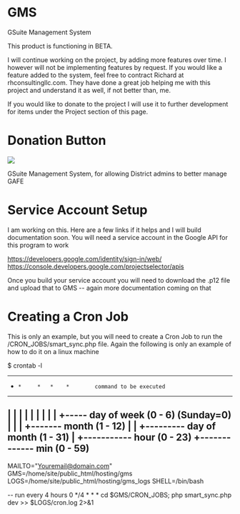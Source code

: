 # GMS
GSuite Management System

This product is functioning in BETA.  

I will continue working on the project, by adding more features over time.  I however will not be implementing features by request.  If you would like a feature added to the system, feel free to contract Richard at rhconsultingllc.com.  They have done a great job helping me with this project and understand it as well, if not better than, me.


If you would like to donate to the project I will use it to further development for items under the Project section of this page.
# Donation Button

[![](https://www.paypalobjects.com/en_US/i/btn/btn_donateCC_LG.gif)](https://www.paypal.com/cgi-bin/webscr?cmd=_s-xclick&hosted_button_id=SSHAPEDWFJ2MS)

GSuite Management System, for allowing District admins to better manage GAFE

# Service Account Setup

I am working on this.  Here are a few links if it helps and I will build documentation soon.
You will need a service account in the Google API for this program to work

https://developers.google.com/identity/sign-in/web/
https://console.developers.google.com/projectselector/apis

Once you build your service account you will need to download the .p12 file and upload that to GMS -- again more documentation coming on that

# Creating a Cron Job
This is only an example, but you will need to create a Cron Job to run the /CRON_JOBS/smart_sync.php file.  Again the following is only an example of how to do it on a linux machine

 $  crontab -l

----------------------------------------------------------------------------
 *     *     *   *    *        command to be executed
 -     -     -   -    -
 |     |     |   |    |
 |     |     |   |    +----- day of week (0 - 6) (Sunday=0)
 |     |     |   +------- month (1 - 12)
 |     |     +--------- day of        month (1 - 31)
 |     +----------- hour (0 - 23)
 +------------- min (0 - 59)
----------------------------------------------------------------------------

MAILTO="Youremail@domain.com"
GMS=/home/site/public_html/hosting/gms
LOGS=/home/site/public_html/hosting/gms_logs
SHELL=/bin/bash

-- run every 4 hours 
0 */4 * * * cd $GMS/CRON_JOBS; php smart_sync.php dev >> $LOGS/cron.log 2>&1
